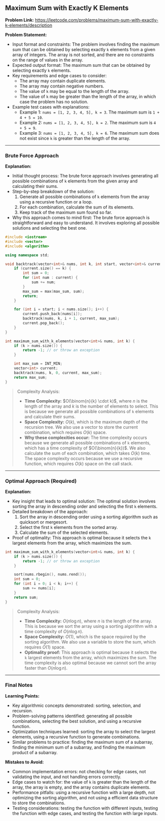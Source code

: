 ## Maximum Sum with Exactly K Elements

**Problem Link:** https://leetcode.com/problems/maximum-sum-with-exactly-k-elements/description

**Problem Statement:**
- Input format and constraints: The problem involves finding the maximum sum that can be obtained by selecting exactly `k` elements from a given array of integers. The array is not sorted, and there are no constraints on the range of values in the array.
- Expected output format: The maximum sum that can be obtained by selecting exactly `k` elements.
- Key requirements and edge cases to consider:
  - The array may contain duplicate elements.
  - The array may contain negative numbers.
  - The value of `k` may be equal to the length of the array.
  - The value of `k` may be greater than the length of the array, in which case the problem has no solution.
- Example test cases with explanations:
  - Example 1: `nums = [1, 2, 3, 4, 5], k = 3`. The maximum sum is `1 + 4 + 5 = 10`.
  - Example 2: `nums = [1, 2, 3, 4, 5], k = 2`. The maximum sum is `4 + 5 = 9`.
  - Example 3: `nums = [1, 2, 3, 4, 5], k = 6`. The maximum sum does not exist since `k` is greater than the length of the array.

---

### Brute Force Approach

**Explanation:**
- Initial thought process: The brute force approach involves generating all possible combinations of `k` elements from the given array and calculating their sums.
- Step-by-step breakdown of the solution:
  1. Generate all possible combinations of `k` elements from the array using a recursive function or a loop.
  2. For each combination, calculate the sum of its elements.
  3. Keep track of the maximum sum found so far.
- Why this approach comes to mind first: The brute force approach is straightforward and easy to understand. It involves exploring all possible solutions and selecting the best one.

```cpp
#include <iostream>
#include <vector>
#include <algorithm>

using namespace std;

void backtrack(vector<int>& nums, int k, int start, vector<int>& current, int& max_sum) {
    if (current.size() == k) {
        int sum = 0;
        for (int num : current) {
            sum += num;
        }
        max_sum = max(max_sum, sum);
        return;
    }

    for (int i = start; i < nums.size(); i++) {
        current.push_back(nums[i]);
        backtrack(nums, k, i + 1, current, max_sum);
        current.pop_back();
    }
}

int maximum_sum_with_k_elements(vector<int>& nums, int k) {
    if (k > nums.size()) {
        return -1; // or throw an exception
    }

    int max_sum = INT_MIN;
    vector<int> current;
    backtrack(nums, k, 0, current, max_sum);
    return max_sum;
}
```

> Complexity Analysis:
> - **Time Complexity:** $O(\binom{n}{k} \cdot k)$, where $n$ is the length of the array and $k$ is the number of elements to select. This is because we generate all possible combinations of `k` elements and calculate their sums.
> - **Space Complexity:** $O(k)$, which is the maximum depth of the recursion tree. We also use a vector to store the current combination, which requires $O(k)$ space.
> - **Why these complexities occur:** The time complexity occurs because we generate all possible combinations of `k` elements, which has a time complexity of $O(\binom{n}{k})$. We also calculate the sum of each combination, which takes $O(k)$ time. The space complexity occurs because we use a recursive function, which requires $O(k)$ space on the call stack.

---

### Optimal Approach (Required)

**Explanation:**
- Key insight that leads to optimal solution: The optimal solution involves sorting the array in descending order and selecting the first `k` elements.
- Detailed breakdown of the approach:
  1. Sort the array in descending order using a sorting algorithm such as quicksort or mergesort.
  2. Select the first `k` elements from the sorted array.
  3. Calculate the sum of the selected elements.
- Proof of optimality: This approach is optimal because it selects the `k` largest elements from the array, which maximizes the sum.

```cpp
int maximum_sum_with_k_elements(vector<int>& nums, int k) {
    if (k > nums.size()) {
        return -1; // or throw an exception
    }

    sort(nums.rbegin(), nums.rend());
    int sum = 0;
    for (int i = 0; i < k; i++) {
        sum += nums[i];
    }
    return sum;
}
```

> Complexity Analysis:
> - **Time Complexity:** $O(n \log n)$, where $n$ is the length of the array. This is because we sort the array using a sorting algorithm with a time complexity of $O(n \log n)$.
> - **Space Complexity:** $O(1)$, which is the space required by the sorting algorithm. We also use a variable to store the sum, which requires $O(1)$ space.
> - **Optimality proof:** This approach is optimal because it selects the `k` largest elements from the array, which maximizes the sum. The time complexity is also optimal because we cannot sort the array faster than $O(n \log n)$.

---

### Final Notes

**Learning Points:**
- Key algorithmic concepts demonstrated: sorting, selection, and recursion.
- Problem-solving patterns identified: generating all possible combinations, selecting the best solution, and using a recursive function.
- Optimization techniques learned: sorting the array to select the largest elements, using a recursive function to generate combinations.
- Similar problems to practice: finding the maximum sum of a subarray, finding the minimum sum of a subarray, and finding the maximum product of a subarray.

**Mistakes to Avoid:**
- Common implementation errors: not checking for edge cases, not validating the input, and not handling errors correctly.
- Edge cases to watch for: the value of `k` is greater than the length of the array, the array is empty, and the array contains duplicate elements.
- Performance pitfalls: using a recursive function with a large depth, not optimizing the sorting algorithm, and not using a efficient data structure to store the combinations.
- Testing considerations: testing the function with different inputs, testing the function with edge cases, and testing the function with large inputs.